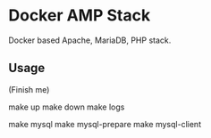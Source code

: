 # Docker AMP Stack

Docker based Apache, MariaDB, PHP stack.

## Usage

(Finish me)

make up
make down
make logs

make mysql
make mysql-prepare
make mysql-client
